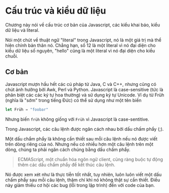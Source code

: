 # Cấu trúc và kiểu dữ liệu
Chương này nói về cấu trúc cơ bản của Javascript, các kiểu khai báo, kiểu dữ liệu và literal.

Nói một chút về thuật ngữ "literal" trong Javascript, nó là một giá trị mà thể hiện chính bản thân nó. Chẳng hạn, số 12 là một literal vì nó đại diện cho kiểu dữ liệu số nguyên, "hello" cũng là một literal vì nó đại diện cho kiểu chuỗi.

## Cơ bản
Javascript mượn hầu hết các cú pháp từ Java, C và C++, nhưng cũng có chút ảnh hưởng bởi Awk, Perl và Python.
Javascript là case-sensitive (tức là phân biệt các các ký tự hoa thường) và sử dụng ký tự Unicode. Ví dụ từ Früh (nghĩa là "sớm" trong tiếng Đức) có thể sử dụng như một tên biến

```js
let Früh = "foobar"
```

Nhưng biến `früh` không giống với `Früh` vì Javascript là case-sentitive.

Trong Javascript, các câu lệnh được ngăn cách nhau bởi dấu chấm phẩy (;).

Một dấu chẩm phẩy là không cần thiết sau mỗi câu lệnh nếu nó được viết trên dòng riêng của nó. Nhưng nếu có nhiều hơn một câu lệnh trên một dòng, chúng ta phải ngăn cách chúng bằng dấu chấm phẩy.

> ECMAScript, một chuẩn hóa ngôn ngữ client, cũng ràng buộc tự động thêm các dấu chấm phẩy để kết thúc câu lệnh.

Nó được xem xét như là thực tiễn tốt nhất, tuy nhiên, luôn luôn viết một dấu chấm phẩy sau mỗi câu lệnh, thậm chí khi nó không thật sự cần thiết. Điều này giảm thiếu cơ hội các bug (lỗi trong lập trình) đến với code của bạn.
